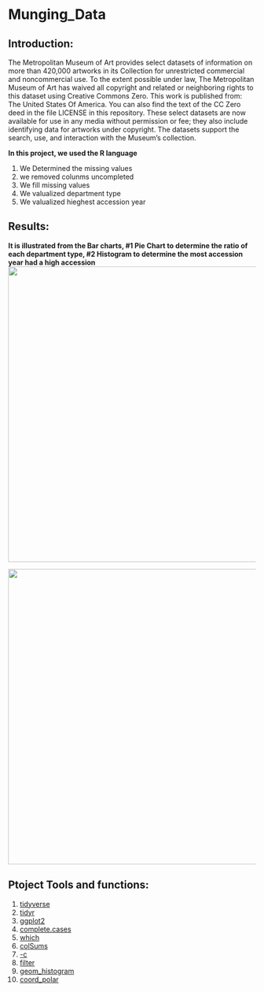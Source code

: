 # Munging_Data
## Introduction:
The Metropolitan Museum of Art provides select datasets of information on more than 420,000 artworks in its Collection for unrestricted commercial and noncommercial use. To the extent possible under law, The Metropolitan Museum of Art has waived all copyright and related or neighboring rights to this dataset using Creative Commons Zero. This work is published from: The United States Of America. You can also find the text of the CC Zero deed in the file LICENSE in this repository. These select datasets are now available for use in any media without permission or fee; they also include identifying data for artworks under copyright. The datasets support the search, use, and interaction with the Museum’s collection.

**In this project, we used the R language**
1. We Determined the missing values
2.  we removed colunms uncompleted
3. We fill missing values
4. We valualized department type
5. We valualized hieghest accession year


## Results:
**It is illustrated from the Bar charts, #1 Pie Chart to determine the ratio of each department type, #2 Histogram to determine the most accession year had a high accession**
[<img width="700" height="600" src="b1.jpg">](Munging_Data\b1.png)

[<img width="700" height="600" src="b2.jpg">](Munging_Data\b2.png)


## Ptoject Tools and functions:
1. [tidyverse](https://www.rdocumentation.org/packages/tidyverse/versions/1.3.0)
2. [tidyr](https://www.rdocumentation.org/packages/tidyr/versions/0.8.3)
3. [ggplot2](https://www.rdocumentation.org/packages/ggplot2/versions/3.3.2)
3. [complete.cases](https://www.rdocumentation.org/packages/stats/versions/3.6.2/topics/complete.cases)
4. [which](https://www.rdocumentation.org/packages/base/versions/3.6.2/topics/which)
5. [colSums](https://www.rdocumentation.org/packages/base/versions/3.6.2/topics/colSums)
6. [-c](https://www.kaggle.com/questions-and-answers/69059)
7. [filter](https://www.rdocumentation.org/packages/dplyr/versions/0.7.8/topics/filter)
8. [geom_histogram](https://www.rdocumentation.org/packages/ggplot2/versions/0.9.1/topics/geom_histogram)
9. [coord_polar](https://www.rdocumentation.org/packages/ggplot2/versions/3.3.2/topics/coord_polar)
